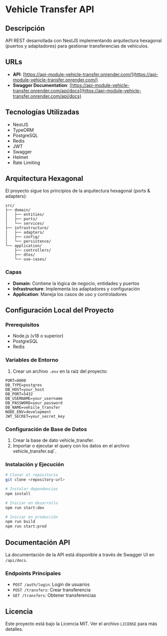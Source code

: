 # Vehicle Transfer API

## Descripción
API REST desarrollada con NestJS implementando arquitectura hexagonal (puertos y adaptadores) para gestionar transferencias de vehículos.

## URLs
- **API**: [https://api-module-vehicle-transfer.onrender.com/](https://api-module-vehicle-transfer.onrender.com/)
- **Swagger Documentation**: [https://api-module-vehicle-transfer.onrender.com/api/docs](https://api-module-vehicle-transfer.onrender.com/api/docs)

## Tecnologías Utilizadas
- NestJS
- TypeORM
- PostgreSQL
- Redis
- JWT
- Swagger
- Helmet
- Rate Limiting

## Arquitectura Hexagonal
El proyecto sigue los principios de la arquitectura hexagonal (ports & adapters):

```
src/
├── domain/
│   ├── entities/
│   ├── ports/
│   └── services/
├── infrastructure/
│   ├── adapters/
│   ├── config/
│   └── persistence/
└── application/
    ├── controllers/
    ├── dtos/
    └── use-cases/
```

### Capas
- **Domain**: Contiene la lógica de negocio, entidades y puertos
- **Infrastructure**: Implementa los adaptadores y configuración
- **Application**: Maneja los casos de uso y controladores

## Configuración Local del Proyecto

### Prerequisitos
- Node.js (v18 o superior)
- PostgreSQL
- Redis

### Variables de Entorno
1. Crear un archivo `.env` en la raíz del proyecto:

```env
PORT=8000
DB_TYPE=postgres
DB_HOST=your_host
DB_PORT=5432
DB_USERNAME=your_username
DB_PASSWORD=your_password
DB_NAME=vehicle_transfer
NODE_ENV=development
JWT_SECRET=your_secret_key
```

### Configuración de Base de Datos
1. Crear la base de dato vehicle_transfer.
2. Importar o ejecutar el query con los datos en el archivo vehicle_transfer.sql`.


### Instalación y Ejecución
```bash
# Clonar el repositorio
git clone <repository-url>

# Instalar dependencias
npm install

# Iniciar en desarrollo
npm run start:dev

# Iniciar en producción
npm run build
npm run start:prod
```

## Documentación API
La documentación de la API está disponible a través de Swagger UI en `/api/docs`.

### Endpoints Principales
- `POST /auth/login`: Login de usuarios
- `POST /transfers`: Crear transferencia
- `GET /transfers`: Obtener transferencias

## Licencia
Este proyecto está bajo la Licencia MIT. Ver el archivo `LICENSE` para más detalles.